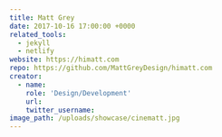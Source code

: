 ```yaml
---
title: Matt Grey
date: 2017-10-16 17:00:00 +0000
related_tools:
  - jekyll
  - netlify
website: https://himatt.com
repo: https://github.com/MattGreyDesign/himatt.com
creator:
  - name:
    role: 'Design/Development'
    url:
    twitter_username:
image_path: /uploads/showcase/cinematt.jpg
---
```

